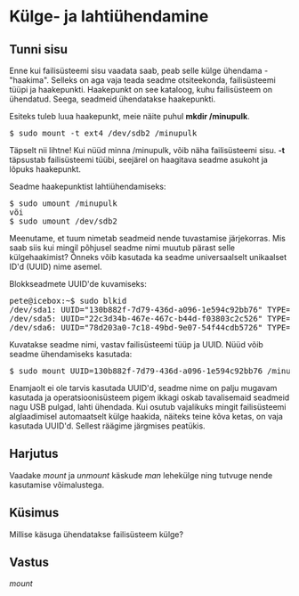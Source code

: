 ﻿# Külge- ja lahtiühendamine

## Tunni sisu

Enne kui failisüsteemi sisu vaadata saab, peab selle külge ühendama - "haakima". Selleks on aga vaja teada seadme otsiteekonda, failisüsteemi tüüpi ja haakepunkti. Haakepunkt on see kataloog, kuhu failisüsteem on ühendatud. Seega, seadmeid ühendatakse haakepunkti.

Esiteks tuleb luua haakepunkt, meie näite puhul <b>mkdir /minupulk</b>.

<pre>$ sudo mount -t ext4 /dev/sdb2 /minupulk</pre>

Täpselt nii lihtne! Kui nüüd minna /minupulk, võib näha failisüsteemi sisu. <b>-t</b> täpsustab failisüsteemi tüübi, seejärel on haagitava seadme asukoht ja lõpuks haakepunkt.

Seadme haakepunktist lahtiühendamiseks:

<pre>$ sudo umount /minupulk 
või 
$ sudo umount /dev/sdb2</pre>

Meenutame, et tuum nimetab seadmeid nende tuvastamise järjekorras. Mis saab siis kui mingil põhjusel seadme nimi muutub pärast selle külgehaakimist? Õnneks võib kasutada ka seadme universaalselt unikaalset ID'd (UUID) nime asemel.

Blokkseadmete UUID'de kuvamiseks:

<pre>
pete@icebox:~$ sudo blkid
/dev/sda1: UUID="130b882f-7d79-436d-a096-1e594c92bb76" TYPE="ext4" 
/dev/sda5: UUID="22c3d34b-467e-467c-b44d-f03803c2c526" TYPE="swap" 
/dev/sda6: UUID="78d203a0-7c18-49bd-9e07-54f44cdb5726" TYPE="xfs" 
</pre>

Kuvatakse seadme nimi, vastav failisüsteemi tüüp ja UUID. Nüüd võib seadme ühendamiseks kasutada:

<pre>$ sudo mount UUID=130b882f-7d79-436d-a096-1e594c92bb76 /minupulk</pre>

Enamjaolt ei ole tarvis kasutada UUID'd, seadme nime on palju mugavam kasutada ja operatsioonisüsteem pigem ikkagi oskab tavalisemaid seadmeid nagu USB pulgad, lahti ühendada. Kui osutub vajalikuks mingit failisüsteemi alglaadimisel automaatselt külge haakida, näiteks teine kõva ketas, on vaja kasutada UUID'd. Sellest räägime järgmises peatükis.

## Harjutus

Vaadake *mount* ja *unmount* käskude *man* lehekülge ning tutvuge nende kasutamise võimalustega.

## Küsimus

Millise käsuga ühendatakse failisüsteem külge?

## Vastus

*mount*
